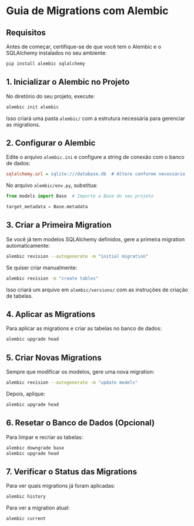 # Guia de Migrations com Alembic

## Requisitos
Antes de começar, certifique-se de que você tem o Alembic e o SQLAlchemy instalados no seu ambiente:

```bash
pip install alembic sqlalchemy
```

## 1. Inicializar o Alembic no Projeto
No diretório do seu projeto, execute:

```bash
alembic init alembic
```

Isso criará uma pasta `alembic/` com a estrutura necessária para gerenciar as migrations.

## 2. Configurar o Alembic
Edite o arquivo `alembic.ini` e configure a string de conexão com o banco de dados:

```ini
sqlalchemy.url = sqlite:///database.db  # Altere conforme necessário
```

No arquivo `alembic/env.py`, substitua:

```python
from models import Base  # Importe a Base do seu projeto

target_metadata = Base.metadata
```

## 3. Criar a Primeira Migration
Se você já tem modelos SQLAlchemy definidos, gere a primeira migration automaticamente:

```bash
alembic revision --autogenerate -m "initial migration"
```

Se quiser criar manualmente:

```bash
alembic revision -m "create tables"
```

Isso criará um arquivo em `alembic/versions/` com as instruções de criação de tabelas.

## 4. Aplicar as Migrations
Para aplicar as migrations e criar as tabelas no banco de dados:

```bash
alembic upgrade head
```

## 5. Criar Novas Migrations
Sempre que modificar os modelos, gere uma nova migration:

```bash
alembic revision --autogenerate -m "update models"
```

Depois, aplique:

```bash
alembic upgrade head
```

## 6. Resetar o Banco de Dados (Opcional)
Para limpar e recriar as tabelas:

```bash
alembic downgrade base
alembic upgrade head
```

## 7. Verificar o Status das Migrations
Para ver quais migrations já foram aplicadas:

```bash
alembic history
```

Para ver a migration atual:

```bash
alembic current
```
